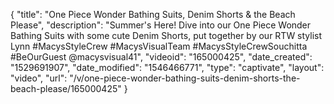 {
    "title": "One Piece Wonder Bathing Suits, Denim Shorts & the Beach Please",
    "description": "Summer's Here!  Dive into our One Piece Wonder Bathing Suits with some cute Denim Shorts, put together by our RTW stylist Lynn #MacysStyleCrew #MacysVisualTeam #MacysStyleCrewSouchitta #BeOurGuest @macysvisual41",
    "videoid": "165000425",
    "date_created": "1529691907",
    "date_modified": "1546466771",
    "type": "captivate",
    "layout": "video",
    "url": "\/v\/one-piece-wonder-bathing-suits-denim-shorts-the-beach-please\/165000425"
}